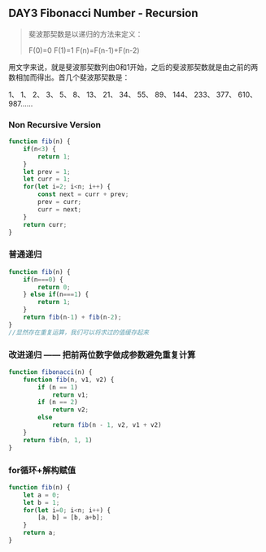 ## DAY3 Fibonacci Number - Recursion

> 斐波那契数是以递归的方法来定义：
> 
> F(0)=0
> F(1)=1
> F(n)=F(n-1)+F(n-2)


用文字来说，就是斐波那契数列由0和1开始，之后的斐波那契数就是由之前的两数相加而得出。首几个斐波那契数是：

1、 1、 2、 3、 5、 8、 13、 21、 34、 55、 89、 144、 233、 377、 610、 987……


### Non Recursive Version
```js
function fib(n) {
    if(n<3) {
        return 1;
    }
    let prev = 1;
    let curr = 1;
    for(let i=2; i<n; i++) {
        const next = curr + prev;
        prev = curr;
        curr = next;
    }
    return curr;
}
```

### 普通递归
```js
function fib(n) {
    if(n===0) {
        return 0;
    } else if(n===1) {
        return 1;
    }
    return fib(n-1) + fib(n-2);
}
//显然存在重复运算，我们可以将求过的值缓存起来
```

### 改进递归 —— 把前两位数字做成参数避免重复计算
```js
function fibonacci(n) {
    function fib(n, v1, v2) {
        if (n == 1)
            return v1;
        if (n == 2)
            return v2;
        else
            return fib(n - 1, v2, v1 + v2)
    }
    return fib(n, 1, 1)
}
```

### for循环+解构赋值
```js
function fib(n) {
    let a = 0;
    let b = 1;
    for(let i=0; i<n; i++) {
        [a, b] = [b, a+b];
    }
    return a;
}
```